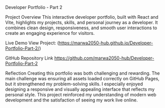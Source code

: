Developer Portfolio - Part 2
 
Project Overview
This interactive developer portfolio, built with React and Vite, highlights my projects, skills, and personal journey as a developer. It combines clean design, responsiveness, and smooth user interactions to create an engaging experience for visitors.

Live Demo
View Project: (https://marwa2050-hub.github.io/Developer-Portfolio-Part-2/)

GitHub Repository Link
https://github.com/marwa2050-hub/Developer-Portfolio-Part-2

Reflection
Creating this portfolio was both challenging and rewarding. The main challenge was ensuring all assets loaded correctly on GitHub Pages, but it strengthened my problem-solving skills. I especially enjoyed designing a responsive and visually appealing interface that reflects my personal style. This project reinforced my understanding of modern web development and the satisfaction of seeing my work live online.

